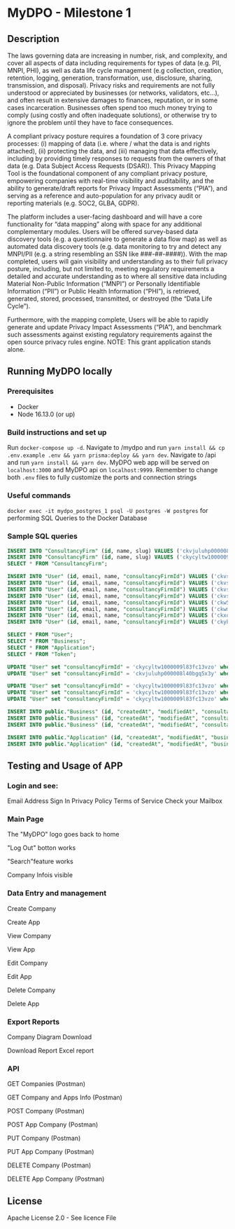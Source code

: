 # MyDPO - Milestone 1

## Description

The laws governing data are increasing in number, risk, and complexity, and cover all aspects of data including requirements for types of data (e.g. PII, MNPI, PHI), as well as data life cycle management (e.g collection, creation, retention, logging, generation, transformation, use, disclosure, sharing, transmission, and disposal).  Privacy risks and requirements are not fully understood or appreciated by businesses (or networks, validators, etc...), and often result in extensive damages to finances, reputation, or in some cases incarceration.  Businesses often spend too much money trying to comply (using costly and often inadequate solutions), or otherwise try to ignore the problem until they have to face consequences.   

A compliant privacy posture requires a foundation of 3 core privacy processes:  (i) mapping of data (i.e. where / what the data is and rights attached), (ii) protecting the data, and (iii) managing that data effectively, including by providing timely responses to requests from the owners of that data (e.g. Data Subject Access Requests (DSAR)).   This Privacy Mapping Tool is the foundational component of any compliant privacy posture, empowering companies with real-time visibility and auditability, and the ability to  generate/draft reports for Privacy Impact Assessments (“PIA”), and serving as a reference and auto-population for any privacy audit or reporting materials (e.g. SOC2, GLBA, GDPR).  

The platform includes a user-facing dashboard and will have a core functionality for “data mapping” along with space for any additional complementary modules.   Users will be offered survey-based data discovery tools (e.g. a questionnaire to generate a data flow map) as well as automated data discovery tools (e.g. data monitoring to try and detect any MNPI/PII (e.g. a string resembling an SSN like ###-##-####)).  With the map completed, users will gain visibility and understanding as to their full privacy posture, including, but not limited to, meeting regulatory requirements a detailed and accurate understanding as to where all sensitive data including Material Non-Public Information (“MNPI”) or Personally Identifiable Information (“PII”) or Public Health Information (“PHI”), is retrieved, generated, stored, processed, transmitted, or destroyed (the “Data Life Cycle”).  

Furthermore, with the mapping complete, Users will be able to rapidly generate and update Privacy Impact Assessments (“PIA”), and benchmark such assessments against existing regulatory requirements against the open source privacy rules engine. NOTE: This grant application stands alone.  


## Running MyDPO locally
### Prerequisites
- Docker
- Node 16.13.0 (or up)

### Build instructions and set up
Run `docker-compose up -d`.
Navigate to /mydpo and run `yarn install && cp .env.example .env && yarn prisma:deploy && yarn dev`.
Navigate to /api and run `yarn install && yarn dev`. MyDPO web app will be served on `localhost:3000` and MyDPO api on `localhost:9999`. Remember to change both `.env` files to fully customize the ports and connection strings

### Useful commands

`docker exec -it mydpo_postgres_1 psql -U postgres -W postgres` for performing SQL Queries to the Docker Database

### Sample SQL queries

```SQL
INSERT INTO "ConsultancyFirm" (id, name, slug) VALUES ('ckvjuluhp000008l40bgq5x3y', 'MyDPO', 'MyDPO-ckvjuluhp000008l40bgq5x3y');
INSERT INTO "ConsultancyFirm" (id, name, slug) VALUES ('ckycyltw1000009l83fc13vzo', 'Kreitech', 'KREITECH-ckycyltw1000009l83fc13vzo');
SELECT * FROM "ConsultancyFirm";

INSERT INTO "User" (id, email, name, "consultancyFirmId") VALUES ('ckvsahypo000008l990jp8f8z', 'jmorello@kreitech.com.uy', 'Juano Morello', 'ckvjuluhp000008l40bgq5x3y');
INSERT INTO "User" (id, email, name, "consultancyFirmId") VALUES ('ckvsai3sw000108l98xxd9n8o', 'tnieves@kreitech.com.uy', 'Taty Nieves', 'ckvjuluhp000008l40bgq5x3y');
INSERT INTO "User" (id, email, name, "consultancyFirmId") VALUES ('ckvs6nckw0290vvodruzcvhlv', 'cdemarco@kreitech.com.uy', 'Caro De Marco', 'ckvjuluhp000008l40bgq5x3y');
INSERT INTO "User" (id, email, name, "consultancyFirmId") VALUES ('ckvsc9bmw000009jzenrfb7ab', 'amalaquina@kreitech.com.uy', 'Antonio Malaquina', 'ckvjuluhp000008l40bgq5x3y');
INSERT INTO "User" (id, email, name, "consultancyFirmId") VALUES ('ckw535cfv000209ia9k08e24m', 'rquesada@kreitech.com.uy', 'El Rodras', 'ckvjuluhp000008l40bgq5x3y');
INSERT INTO "User" (id, email, name, "consultancyFirmId") VALUES ('ckwme0hv0000209jqdefr7gyq', 'corquera@kreitech.com.uy', 'Cami Lou', 'ckvjuluhp000008l40bgq5x3y');
INSERT INTO "User" (id, email, name, "consultancyFirmId") VALUES ('ckxq6r7fh000108li852e7f8v', 'fdasilveira@kreitech.com.uy', 'Fran Tester', 'ckvjuluhp000008l40bgq5x3y');
INSERT INTO "User" (id, email, name, "consultancyFirmId") VALUES ('ckybwqydr000009l1dbmp6rfv', 'paul.mcculloch@mydpo.us', 'Paul McCulloch', 'ckvjuluhp000008l40bgq5x3y');

SELECT * FROM "User";
SELECT * FROM "Business";
SELECT * FROM "Application";
SELECT * FROM "Token";

UPDATE "User" set "consultancyFirmId" = 'ckycyltw1000009l83fc13vzo' where "consultancyFirmId" = 'ckvjuluhp000008l40bgq5x3y'; -- new
UPDATE "User" set "consultancyFirmId" = 'ckvjuluhp000008l40bgq5x3y' where "consultancyFirmId" = 'ckycyltw1000009l83fc13vzo'; -- old

UPDATE "User" set "consultancyFirmId" = 'ckycyltw1000009l83fc13vzo' where "id" = 'ckxq6r7fh000108li852e7f8v';
UPDATE "User" set "consultancyFirmId" = 'ckycyltw1000009l83fc13vzo' where "id" = 'ckvs6nckw0290vvodruzcvhlv';
UPDATE "User" set "consultancyFirmId" = 'ckycyltw1000009l83fc13vzo' where "id" = 'ckvsahypo000008l990jp8f8z';

INSERT INTO public."Business" (id, "createdAt", "modifiedAt", "consultancyFirmId", "businessContactEmail", "businessContactName", "businessContactPhone", "businessContactPosition", "companyAddress", "companyEmail", "companyName", "companyPhone", "technicalContactEmail", "technicalContactName", "technicalContactPhone", "technicalContactPosition") VALUES ('ckvrj0w120106hxodcemu00d8', '2021-11-09 03:21:15.302', '2021-11-09 03:21:15.302', 'ckvjuluhp000008l40bgq5x3y', 'marcelo@kreitech.io', 'Marcelo', 123789456, 'Manager', 'some address 123', 'info@kreitech.io', 'Kreitech LLC', 123456789, 'antonio@kreitech.io', 'Antonio', 987654321, 'CTO');
INSERT INTO public."Business" (id, "createdAt", "modifiedAt", "consultancyFirmId", "businessContactEmail", "businessContactName", "businessContactPhone", "businessContactPosition", "companyAddress", "companyEmail", "companyName", "companyPhone", "technicalContactEmail", "technicalContactName", "technicalContactPhone", "technicalContactPosition") VALUES ('ckvs6poq50323vvod3cyqldqw', '2021-11-09 14:24:23.405', '2021-11-09 14:24:23.405', 'ckvjuluhp000008l40bgq5x3y', 'fafafa@oino.us', 'fafafa', 123123, 'CEO', 'some address 123', 'info@oino.us', 'OINO LLC', 123456, 'dadada@oino.us', 'dadada', 321321, 'CTO');
INSERT INTO public."Business" (id, "createdAt", "modifiedAt", "consultancyFirmId", "businessContactEmail", "businessContactName", "businessContactPhone", "businessContactPosition", "companyAddress", "companyEmail", "companyName", "companyPhone", "technicalContactEmail", "technicalContactName", "technicalContactPhone", "technicalContactPosition") VALUES ('ckvs6qr160361vvod0bvcanl8', '2021-11-09 14:25:13.050', '2021-11-09 14:25:13.050', 'ckvjuluhp000008l40bgq5x3y', 'lalala@fake.com', 'lalala', 2132122, 'CEO', 'asdsad 123', 'asda@fake.com', 'Fake LLC', 123123, 'vavava@fake.com', 'vavava', 32112311, 'CTO');

INSERT INTO public."Application" (id, "createdAt", "modifiedAt", "businessId", "applicableRegulations", "applicationDRRegionStored", "applicationHostingEntity", "applicationHostingManagement", "applicationHostingType", "applicationId", "applicationName", "applicationOwner", "applicationRegionStored", "applicationType", comments, "connectionType", "dataRetentionReq", description, "encryptedDataTransfer", "hasDRHosting", "hasNameAndInitials", "technologyOwner", "hasAge", "hasBillingHistory", "hasBiometricData", "hasBirthdate", "hasCivilJusticeInfo", "hasCriminalInfo", "hasDriversLicenceNumber", "hasEmailAddress", "hasEthnicOrigin", "hasFinancialInfo", "hasGender", "hasHealthInfo", "hasHomeAddress", "hasHouseholdInfo", "hasIdNumbers", "hasLocation", "hasMaritalStatus", "hasMedicalInfo", "hasMinorInfo", "hasMobileNumber", "hasNationality", "hasPhysicalCharacteristics", "hasReligiousPhilosophicalPoliticalBeliefs", "hasSexualBehaviour", "hasSocialMedia", "hasStudentInfo", "hasTelephoneNumber", "hasTradeUnionMembership", "hasUniqueDeviceId", modules) VALUES ('ckvrkwbr40020vvodaqftfvf8', '2021-11-09 04:13:41.632', '2021-11-09 04:13:41.632', 'ckvrj0w120106hxodcemu00d8', '{Three,One}', 'SA', 'AWS', '', 'One', null, 'Testeros', 'juano', 'SA', 'Two', '', 'filetransfer', '1 year', 'Testeros description', false, true, true, 'juano', false, false, false, false, false, false, false, false, false, false, false, false, false, false, false, false, false, true, false, false, false, false, false, false, true, false, false, false, false, '{Two}');
INSERT INTO public."Application" (id, "createdAt", "modifiedAt", "businessId", "applicableRegulations", "applicationDRRegionStored", "applicationHostingEntity", "applicationHostingManagement", "applicationHostingType", "applicationId", "applicationName", "applicationOwner", "applicationRegionStored", "applicationType", comments, "connectionType", "dataRetentionReq", description, "encryptedDataTransfer", "hasDRHosting", "hasNameAndInitials", "technologyOwner", "hasAge", "hasBillingHistory", "hasBiometricData", "hasBirthdate", "hasCivilJusticeInfo", "hasCriminalInfo", "hasDriversLicenceNumber", "hasEmailAddress", "hasEthnicOrigin", "hasFinancialInfo", "hasGender", "hasHealthInfo", "hasHomeAddress", "hasHouseholdInfo", "hasIdNumbers", "hasLocation", "hasMaritalStatus", "hasMedicalInfo", "hasMinorInfo", "hasMobileNumber", "hasNationality", "hasPhysicalCharacteristics", "hasReligiousPhilosophicalPoliticalBeliefs", "hasSexualBehaviour", "hasSocialMedia", "hasStudentInfo", "hasTelephoneNumber", "hasTradeUnionMembership", "hasUniqueDeviceId", modules) VALUES ('ckvs6nckw0290vvodruzcvhlv', '2021-11-09 14:22:34.352', '2021-11-09 14:22:34.352', 'ckvrj0w120106hxodcemu00d8', '{Three,One}', 'NA', 'AWS', '', 'One', null, 'Slack', 'juano', 'SA', 'One', '', 'filetransfer', '3 years', 'chat app', true, true, true, 'juano', false, false, false, false, false, false, false, true, false, true, true, false, false, true, false, false, false, true, false, false, false, false, false, false, false, false, false, false, true, '{Two}');
```
## Testing and Usage of APP

### Login	and see:	
Email Address
Sign In
Privacy Policy
Terms of Service
Check your Mailbox


### Main Page		

The "MyDPO" logo goes back to home

"Log Out"	botton works

"Search"feature works

Company Infois visible

### Data Entry and management

Create Company	

Create App		

View Company	

View App		

Edit Company	

Edit App		

Delete Company		

Delete App		

### Export Reports

Company Diagram	Download

Download Report	Excel report

### API
GET Companies (Postman)		

GET Company and Apps Info (Postman)		

POST Company (Postman)		

POST App Company (Postman)	

PUT Company (Postman)		

PUT App Company (Postman)		

DELETE Company (Postman)	

DELETE App Company (Postman)		


## License 

Apache License 2.0 - See licence File
